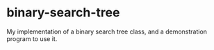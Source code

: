 # binary-search-tree
My implementation of a binary search tree class, and a demonstration program to use it.
